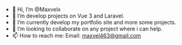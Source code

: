 - 👋 Hi, I’m @Maxvelx
- 👀 I’m develop projects on Vue 3 and Laravel.
- 🌱 I’m currently develop my portfolio site and more some projects.
- 💞️ I’m looking to collaborate on any project where i can help.
- 📫 How to reach me: Email: maxvel463@gmail.com
